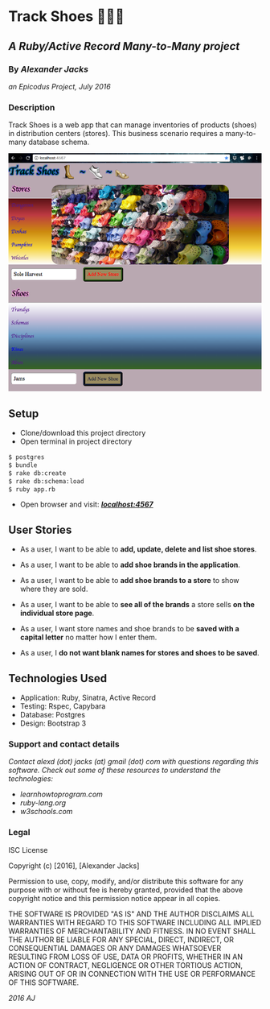 # Track Shoes :shoe::boot::sandal:
## _A Ruby/Active Record Many-to-Many project_
### By _Alexander Jacks_
_an Epicodus Project, July 2016_

### Description
Track Shoes is a web app that can manage inventories of products (shoes) in distribution centers (stores). This business scenario requires a many-to-many database schema.

![screenshot](track_shoes_2017.png)

## Setup
- Clone/download this project directory
- Open terminal in project directory
```
$ postgres
$ bundle
$ rake db:create
$ rake db:schema:load
$ ruby app.rb
```

- Open browser and visit: [**_localhost:4567_**](http://localhost:4567/)

## User Stories
- As a user, I want to be able to **add, update, delete and list shoe stores**.
 - As a user, I want to be able to **add shoe brands in the application**.
 - As a user, I want to be able to **add shoe brands to a store** to show where they are sold.
- As a user, I want to be able to **see all of the brands** a store sells **on the individual store page**.

- As a user, I want store names and shoe brands to be **saved with a capital letter** no matter how I enter them.
- As a user, I **do not want blank names for stores and shoes to be saved**.

## Technologies Used
- Application: Ruby, Sinatra, Active Record
- Testing: Rspec, Capybara
- Database: Postgres
- Design: Bootstrap 3

### Support and contact details
_Contact alexd (dot) jacks (at) gmail (dot) com with questions regarding this software.
Check out some of these resources to understand the technologies:_
- _learnhowtoprogram.com_
- _ruby-lang.org_
- _w3schools.com_

### Legal
ISC License

Copyright (c) [2016], [Alexander Jacks]

Permission to use, copy, modify, and/or distribute this software for any purpose with or without fee is hereby granted, provided that the above copyright notice and this permission notice appear in all copies.

THE SOFTWARE IS PROVIDED "AS IS" AND THE AUTHOR DISCLAIMS ALL WARRANTIES WITH REGARD TO THIS SOFTWARE INCLUDING ALL IMPLIED WARRANTIES OF MERCHANTABILITY AND FITNESS. IN NO EVENT SHALL THE AUTHOR BE LIABLE FOR ANY SPECIAL, DIRECT, INDIRECT, OR CONSEQUENTIAL DAMAGES OR ANY DAMAGES WHATSOEVER RESULTING FROM LOSS OF USE, DATA OR PROFITS, WHETHER IN AN ACTION OF CONTRACT, NEGLIGENCE OR OTHER TORTIOUS ACTION, ARISING OUT OF OR IN CONNECTION WITH THE USE OR PERFORMANCE OF THIS SOFTWARE.

*2016 AJ*
